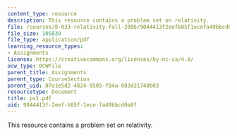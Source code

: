 ```yaml
---
content_type: resource
description: This resource contains a problem set on relativity.
file: /courses/8-033-relativity-fall-2006/9044413f2eefb85f1ecefa49bbcd0a8f_ps1.pdf
file_size: 105839
file_type: application/pdf
learning_resource_types:
- Assignments
license: https://creativecommons.org/licenses/by-nc-sa/4.0/
ocw_type: OCWFile
parent_title: Assignments
parent_type: CourseSection
parent_uid: 07a1e5d2-4824-9505-f84a-083d31740b03
resourcetype: Document
title: ps1.pdf
uid: 9044413f-2eef-b85f-1ece-fa49bbcd0a8f
---
```

This resource contains a problem set on relativity.